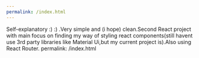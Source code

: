 ```yaml
---
permalink: /index.html
---
```

Self-explanatory :) :) .Very simple and (i hope) clean.Second React project with main focus on finding my way of styling react components(still havent use 3rd party libraries like Material Ui,but my current project is).Also using React Router.
permalink: /index.html